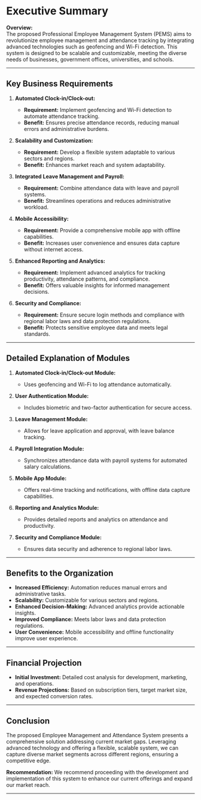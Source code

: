 
# Executive Summary

**Overview:**  
The proposed Professional Employee Management System (PEMS) aims to revolutionize employee management and attendance tracking by integrating advanced technologies such as geofencing and Wi-Fi detection. This system is designed to be scalable and customizable, meeting the diverse needs of businesses, government offices, universities, and schools.

---

## Key Business Requirements

1. **Automated Clock-in/Clock-out:**
   - **Requirement:** Implement geofencing and Wi-Fi detection to automate attendance tracking.
   - **Benefit:** Ensures precise attendance records, reducing manual errors and administrative burdens.

2. **Scalability and Customization:**
   - **Requirement:** Develop a flexible system adaptable to various sectors and regions.
   - **Benefit:** Enhances market reach and system adaptability.

3. **Integrated Leave Management and Payroll:**
   - **Requirement:** Combine attendance data with leave and payroll systems.
   - **Benefit:** Streamlines operations and reduces administrative workload.

4. **Mobile Accessibility:**
   - **Requirement:** Provide a comprehensive mobile app with offline capabilities.
   - **Benefit:** Increases user convenience and ensures data capture without internet access.

5. **Enhanced Reporting and Analytics:**
   - **Requirement:** Implement advanced analytics for tracking productivity, attendance patterns, and compliance.
   - **Benefit:** Offers valuable insights for informed management decisions.

6. **Security and Compliance:**
   - **Requirement:** Ensure secure login methods and compliance with regional labor laws and data protection regulations.
   - **Benefit:** Protects sensitive employee data and meets legal standards.

---

## Detailed Explanation of Modules

1. **Automated Clock-in/Clock-out Module:**
   - Uses geofencing and Wi-Fi to log attendance automatically.

2. **User Authentication Module:**
   - Includes biometric and two-factor authentication for secure access.

3. **Leave Management Module:**
   - Allows for leave application and approval, with leave balance tracking.

4. **Payroll Integration Module:**
   - Synchronizes attendance data with payroll systems for automated salary calculations.

5. **Mobile App Module:**
   - Offers real-time tracking and notifications, with offline data capture capabilities.

6. **Reporting and Analytics Module:**
   - Provides detailed reports and analytics on attendance and productivity.

7. **Security and Compliance Module:**
   - Ensures data security and adherence to regional labor laws.

---

## Benefits to the Organization

- **Increased Efficiency:** Automation reduces manual errors and administrative tasks.
- **Scalability:** Customizable for various sectors and regions.
- **Enhanced Decision-Making:** Advanced analytics provide actionable insights.
- **Improved Compliance:** Meets labor laws and data protection regulations.
- **User Convenience:** Mobile accessibility and offline functionality improve user experience.

---

## Financial Projection

- **Initial Investment:** Detailed cost analysis for development, marketing, and operations.
- **Revenue Projections:** Based on subscription tiers, target market size, and expected conversion rates.

---

## Conclusion

The proposed Employee Management and Attendance System presents a comprehensive solution addressing current market gaps. Leveraging advanced technology and offering a flexible, scalable system, we can capture diverse market segments across different regions, ensuring a competitive edge.

**Recommendation:** We recommend proceeding with the development and implementation of this system to enhance our current offerings and expand our market reach.

---
